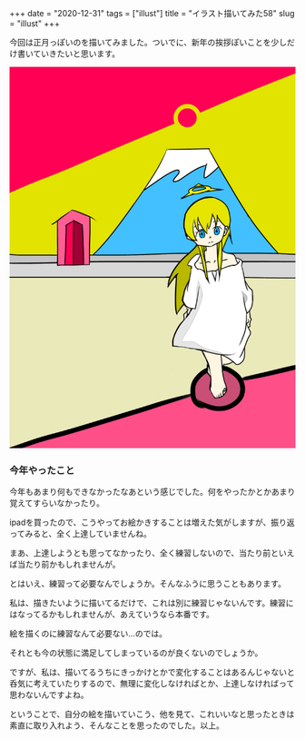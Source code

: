 +++
date = "2020-12-31"
tags = ["illust"]
title = "イラスト描いてみた58"
slug = "illust"
+++

今回は正月っぽいのを描いてみました。ついでに、新年の挨拶ぽいことを少しだけ書いていきたいと思います。

![](/img/yui_58.png)

### 今年やったこと

今年もあまり何もできなかったなあという感じでした。何をやったかとかあまり覚えてすらいなかったり。

ipadを買ったので、こうやってお絵かきすることは増えた気がしますが、振り返ってみると、全く上達していませんね。

まあ、上達しようとも思ってなかったり、全く練習しないので、当たり前といえば当たり前かもしれませんが。

とはいえ、練習って必要なんでしょうか。そんなふうに思うこともあります。

私は、描きたいように描いてるだけで、これは別に練習じゃないんです。練習にはなってるかもしれませんが、あえていうなら本番です。

絵を描くのに練習なんて必要ない...のでは。

それとも今の状態に満足してしまっているのが良くないのでしょうか。

ですが、私は、描いてるうちにきっかけとかで変化することはあるんじゃないと呑気に考えていたりするので、無理に変化しなければとか、上達しなければって思わないんですよね。

ということで、自分の絵を描いていこう、他を見て、これいいなと思ったときは素直に取り入れよう、そんなことを思ったのでした。以上。

